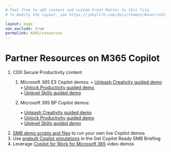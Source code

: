 ```yaml
---
# Feel free to add content and custom Front Matter to this file.
# To modify the layout, see https://jekyllrb.com/docs/themes/#overriding-theme-defaults

layout: page
nav_exclude: true
permalink: m365/resources
---
```


# Partner Resources on M365 Copilot

1. CDX Secure Productivity content
    1. Microsoft 365 E3 Copilot demos:
        • [Unleash Creativity guided demo](https://cdx.transform.microsoft.com/experience-detail/c726b9b6-b49f-4809-bdc1-45d7107cd4f7)  
        • [Unlock Productivity guided demo](https://cdx.transform.microsoft.com/experience-detail/e3892476-a457-4f99-9db7-2ea13f0e055e)  
        • [Uplevel Skills guided demo](https://cdx.transform.microsoft.com/experience-detail/b1dd75d2-a76d-4a3f-9397-f3861cec0673)

    1. Microsoft 365 BP Copilot demos:

        • [Unleash Creativity guided demo](https://regale.cloud/Microsoft/viewer/2582/elevate-productivity-unleash-creativity-for-smbs/index.html)  
        • [Unlock Productivity guided demo](https://regale.cloud/Microsoft/viewer/2569/elevate-productivity-unlock-productivity-for-smbs/index.html#/0/0)  
        • [Uplevel Skills guided demo](https://regale.cloud/Microsoft/viewer/2583/elevate-productivity-uplevel-skills-for-smbs/index.html#/0/0)
2. [SMB demo scripts and files](https://cloudpartners.transform.microsoft.com/download?assetname=assets%2FCopilot-for-Microsoft365-SMB-Partner-Demo-Script-and-Supporting-Files.zip&download=1) to run your own live Copilot demos
3. Use [prebuilt Copilot simulations](https://regale.cloud/Microsoft/viewer/2752/get-ai-ready-briefing-home-page/index.html) in the Get Copilot Ready SMB Briefing
4. Leverage [Copilot for Work for Microsoft 365](https://www.microsoft.com/en-us/microsoft-365/copilot-for-work) video demos

